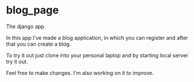 # blog_page
The django app


In this app I've made a blog application, in which you can register and after that you can create a blog. 

To try it out just clone into your personal laptop and by starting local server try it out.

Feel free to make changes. I'm also working on it to improve.
